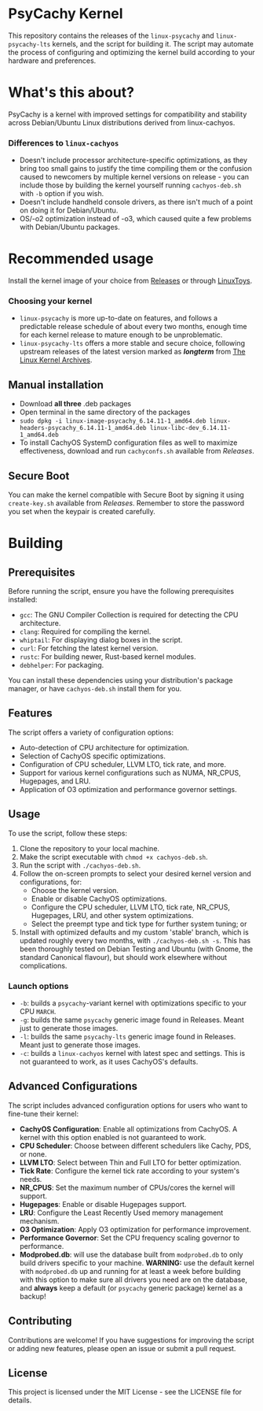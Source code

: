 # PsyCachy Kernel

This repository contains the releases of the `linux-psycachy` and `linux-psycachy-lts` kernels, and the script for building it. The script may automate the process of configuring and optimizing the kernel build according to your hardware and preferences.

# What's this about?
PsyCachy is a kernel with improved settings for compatibility and stability across Debian/Ubuntu Linux distributions derived from linux-cachyos. 
### Differences to `linux-cachyos`
- Doesn't include processor architecture-specific optimizations, as they bring too small gains to justify the time compiling them or the confusion caused to newcomers by multiple kernel versions on release - you can include those by building the kernel yourself running `cachyos-deb.sh` with `-b` option if you wish.
- Doesn't include handheld console drivers, as there isn't much of a point on doing it for Debian/Ubuntu.
- OS/-o2 optimization instead of -o3, which caused quite a few problems with Debian/Ubuntu packages.

# Recommended usage
Install the kernel image of your choice from [Releases](https://github.com/psygreg/linux-psycachy/releases) or through [LinuxToys](https://github.com/psygreg/linuxtoys). 
### Choosing your kernel
- `linux-psycachy` is more up-to-date on features, and follows a predictable release schedule of about every two months, enough time for each kernel release to mature enough to be unproblematic.
- `linux-psycachy-lts` offers a more stable and secure choice, following upstream releases of the latest version marked as ***longterm*** from [The Linux Kernel Archives](https://kernel.org/).

## Manual installation
- Download **all three** .deb packages
- Open terminal in the same directory of the packages
- `sudo dpkg -i linux-image-psycachy_6.14.11-1_amd64.deb linux-headers-psycachy_6.14.11-1_amd64.deb linux-libc-dev_6.14.11-1_amd64.deb`
- To install CachyOS SystemD configuration files as well to maximize effectiveness, download and run `cachyconfs.sh` available from *Releases*.

## Secure Boot
You can make the kernel compatible with Secure Boot by signing it using `create-key.sh` available from *Releases*. Remember to store the password you set when the keypair is created carefully.

# Building
## Prerequisites

Before running the script, ensure you have the following prerequisites installed:

- `gcc`: The GNU Compiler Collection is required for detecting the CPU architecture.
- `clang`: Required for compiling the kernel.
- `whiptail`: For displaying dialog boxes in the script.
- `curl`: For fetching the latest kernel version.
- `rustc`: For building newer, Rust-based kernel modules.
- `debhelper`: For packaging.

You can install these dependencies using your distribution's package manager, or have `cachyos-deb.sh` install them for you.

## Features

The script offers a variety of configuration options:

- Auto-detection of CPU architecture for optimization.
- Selection of CachyOS specific optimizations.
- Configuration of CPU scheduler, LLVM LTO, tick rate, and more.
- Support for various kernel configurations such as NUMA, NR_CPUS, Hugepages, and LRU.
- Application of O3 optimization and performance governor settings.

## Usage

To use the script, follow these steps:

1. Clone the repository to your local machine.
2. Make the script executable with `chmod +x cachyos-deb.sh`.
3. Run the script with `./cachyos-deb.sh`.
4. Follow the on-screen prompts to select your desired kernel version and configurations, for:
   - Choose the kernel version.
   - Enable or disable CachyOS optimizations.
   - Configure the CPU scheduler, LLVM LTO, tick rate, NR_CPUS, Hugepages, LRU, and other system optimizations.
   - Select the preempt type and tick type for further system tuning; or
5. Install with optimized defaults and my custom 'stable' branch, which is updated roughly every two months, with `./cachyos-deb.sh -s`. This has been thoroughly tested on Debian Testing and Ubuntu (with Gnome, the standard Canonical flavour), but should work elsewhere without complications.

### Launch options

- `-b`: builds a `psycachy`-variant kernel with optimizations specific to your CPU `MARCH`. 
- `-g`: builds the same `psycachy` generic image found in Releases. Meant just to generate those images.
- `-l`: builds the same `psycachy-lts` generic image found in Releases. Meant just to generate those images.
- `-c`: builds a `linux-cachyos` kernel with latest spec and settings. This is not guaranteed to work, as it uses CachyOS's defaults.

## Advanced Configurations

The script includes advanced configuration options for users who want to fine-tune their kernel:

- **CachyOS Configuration**: Enable all optimizations from CachyOS. A kernel with this option enabled is not guaranteed to work.
- **CPU Scheduler**: Choose between different schedulers like Cachy, PDS, or none.
- **LLVM LTO**: Select between Thin and Full LTO for better optimization.
- **Tick Rate**: Configure the kernel tick rate according to your system's needs.
- **NR_CPUS**: Set the maximum number of CPUs/cores the kernel will support.
- **Hugepages**: Enable or disable Hugepages support.
- **LRU**: Configure the Least Recently Used memory management mechanism.
- **O3 Optimization**: Apply O3 optimization for performance improvement.
- **Performance Governor**: Set the CPU frequency scaling governor to performance.
- **Modprobed.db**: will use the database built from `modprobed.db` to only build drivers specific to your machine. **WARNING:** use the default kernel with `modprobed.db` up and running for at least a week before building with this option to make sure all drivers you need are on the database, and **always** keep a default (or `psycachy` generic package) kernel as a backup!

## Contributing

Contributions are welcome! If you have suggestions for improving the script or adding new features, please open an issue or submit a pull request.

## License

This project is licensed under the MIT License - see the LICENSE file for details.
